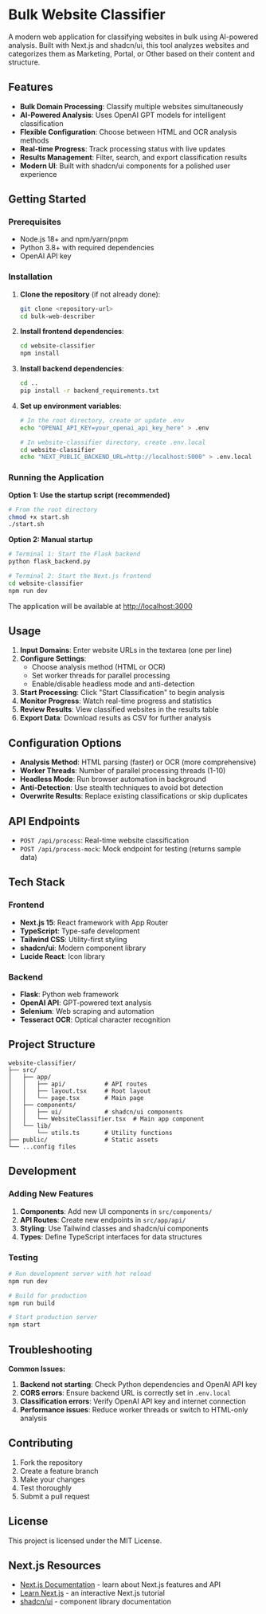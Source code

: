 # Bulk Website Classifier

A modern web application for classifying websites in bulk using AI-powered analysis. Built with Next.js and shadcn/ui, this tool analyzes websites and categorizes them as Marketing, Portal, or Other based on their content and structure.

## Features

- **Bulk Domain Processing**: Classify multiple websites simultaneously
- **AI-Powered Analysis**: Uses OpenAI GPT models for intelligent classification
- **Flexible Configuration**: Choose between HTML and OCR analysis methods
- **Real-time Progress**: Track processing status with live updates
- **Results Management**: Filter, search, and export classification results
- **Modern UI**: Built with shadcn/ui components for a polished user experience

## Getting Started

### Prerequisites

- Node.js 18+ and npm/yarn/pnpm
- Python 3.8+ with required dependencies
- OpenAI API key

### Installation

1. **Clone the repository** (if not already done):
   ```bash
   git clone <repository-url>
   cd bulk-web-describer
   ```

2. **Install frontend dependencies**:
   ```bash
   cd website-classifier
   npm install
   ```

3. **Install backend dependencies**:
   ```bash
   cd ..
   pip install -r backend_requirements.txt
   ```

4. **Set up environment variables**:
   ```bash
   # In the root directory, create or update .env
   echo "OPENAI_API_KEY=your_openai_api_key_here" > .env
   
   # In website-classifier directory, create .env.local
   cd website-classifier
   echo "NEXT_PUBLIC_BACKEND_URL=http://localhost:5000" > .env.local
   ```

### Running the Application

**Option 1: Use the startup script (recommended)**
```bash
# From the root directory
chmod +x start.sh
./start.sh
```

**Option 2: Manual startup**
```bash
# Terminal 1: Start the Flask backend
python flask_backend.py

# Terminal 2: Start the Next.js frontend
cd website-classifier
npm run dev
```

The application will be available at [http://localhost:3000](http://localhost:3000)

## Usage

1. **Input Domains**: Enter website URLs in the textarea (one per line)
2. **Configure Settings**: 
   - Choose analysis method (HTML or OCR)
   - Set worker threads for parallel processing
   - Enable/disable headless mode and anti-detection
3. **Start Processing**: Click "Start Classification" to begin analysis
4. **Monitor Progress**: Watch real-time progress and statistics
5. **Review Results**: View classified websites in the results table
6. **Export Data**: Download results as CSV for further analysis

## Configuration Options

- **Analysis Method**: HTML parsing (faster) or OCR (more comprehensive)
- **Worker Threads**: Number of parallel processing threads (1-10)
- **Headless Mode**: Run browser automation in background
- **Anti-Detection**: Use stealth techniques to avoid bot detection
- **Overwrite Results**: Replace existing classifications or skip duplicates

## API Endpoints

- `POST /api/process`: Real-time website classification
- `POST /api/process-mock`: Mock endpoint for testing (returns sample data)

## Tech Stack

### Frontend
- **Next.js 15**: React framework with App Router
- **TypeScript**: Type-safe development
- **Tailwind CSS**: Utility-first styling
- **shadcn/ui**: Modern component library
- **Lucide React**: Icon library

### Backend
- **Flask**: Python web framework
- **OpenAI API**: GPT-powered text analysis
- **Selenium**: Web scraping and automation
- **Tesseract OCR**: Optical character recognition

## Project Structure

```
website-classifier/
├── src/
│   ├── app/
│   │   ├── api/           # API routes
│   │   ├── layout.tsx     # Root layout
│   │   └── page.tsx       # Main page
│   ├── components/
│   │   ├── ui/            # shadcn/ui components
│   │   └── WebsiteClassifier.tsx  # Main app component
│   └── lib/
│       └── utils.ts       # Utility functions
├── public/                # Static assets
└── ...config files
```

## Development

### Adding New Features

1. **Components**: Add new UI components in `src/components/`
2. **API Routes**: Create new endpoints in `src/app/api/`
3. **Styling**: Use Tailwind classes and shadcn/ui components
4. **Types**: Define TypeScript interfaces for data structures

### Testing

```bash
# Run development server with hot reload
npm run dev

# Build for production
npm run build

# Start production server
npm start
```

## Troubleshooting

**Common Issues:**

1. **Backend not starting**: Check Python dependencies and OpenAI API key
2. **CORS errors**: Ensure backend URL is correctly set in `.env.local`
3. **Classification errors**: Verify OpenAI API key and internet connection
4. **Performance issues**: Reduce worker threads or switch to HTML-only analysis

## Contributing

1. Fork the repository
2. Create a feature branch
3. Make your changes
4. Test thoroughly
5. Submit a pull request

## License

This project is licensed under the MIT License.

## Next.js Resources

- [Next.js Documentation](https://nextjs.org/docs) - learn about Next.js features and API
- [Learn Next.js](https://nextjs.org/learn) - an interactive Next.js tutorial
- [shadcn/ui](https://ui.shadcn.com/) - component library documentation
